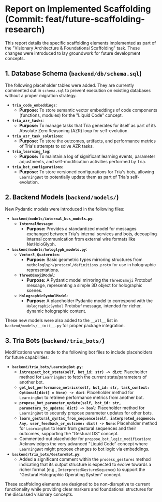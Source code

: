 # Report on Implemented Scaffolding (Commit: feat/future-scaffolding-research)

This report details the specific scaffolding elements implemented as part of the "Visionary Architecture & Foundational Scaffolding" task. These changes were introduced to lay groundwork for future development concepts.

## 1. Database Schema (`backend/db/schema.sql`)

The following placeholder tables were added. They are currently commented out in `schema.sql` to prevent execution on existing databases without a proper migration strategy.

*   **`tria_code_embeddings`**:
    *   **Purpose:** To store semantic vector embeddings of code components (functions, modules) for the "Liquid Code" concept.
*   **`tria_azr_tasks`**:
    *   **Purpose:** To manage tasks that Tria generates for itself as part of its Absolute Zero Reasoning (AZR) loop for self-evolution.
*   **`tria_azr_task_solutions`**:
    *   **Purpose:** To store the outcomes, artifacts, and performance metrics of Tria's attempts to solve AZR tasks.
*   **`tria_learning_log`**:
    *   **Purpose:** To maintain a log of significant learning events, parameter adjustments, and self-modification activities performed by Tria.
*   **`tria_bot_configurations`**:
    *   **Purpose:** To store versioned configurations for Tria's bots, allowing `LearningBot` to potentially update them as part of Tria's self-evolution.

## 2. Backend Models (`backend/models/`)

New Pydantic models were introduced in the following files:

*   **`backend/models/internal_bus_models.py`**:
    *   **`InternalMessage`**:
        *   **Purpose:** Provides a standardized model for messages exchanged between Tria's internal services and bots, decoupling internal communication from external wire formats like NetHoloGlyph.
*   **`backend/models/hologlyph_models.py`**:
    *   **`Vector3`**, **`Quaternion`**:
        *   **Purpose:** Basic geometric types mirroring structures from `nethologlyph/protocol/definitions.proto` for use in holographic representations.
    *   **`ThreeDEmojiModel`**:
        *   **Purpose:** A Pydantic model mirroring the `ThreeDEmoji` Protobuf message, representing a simple 3D object for holographic scenes.
    *   **`HolographicSymbolModel`**:
        *   **Purpose:** A placeholder Pydantic model to correspond with the `HolographicSymbol` Protobuf message, intended for richer, dynamic holographic content.

These new models were also added to the `__all__` list in `backend/models/__init__.py` for proper package integration.

## 3. Tria Bots (`backend/tria_bots/`)

Modifications were made to the following bot files to include placeholders for future capabilities:

*   **`backend/tria_bots/LearningBot.py`**:
    *   **`introspect_bot_state(self, bot_id: str) -> dict`**: Placeholder method for `LearningBot` to fetch the current state/parameters of another bot.
    *   **`get_bot_performance_metrics(self, bot_id: str, task_context: Optional[dict] = None) -> dict`**: Placeholder method for `LearningBot` to retrieve performance metrics from another bot.
    *   **`propose_bot_parameter_update(self, bot_id: str, parameters_to_update: dict) -> bool`**: Placeholder method for `LearningBot` to securely propose parameter updates for other bots.
    *   **`learn_gestural_syntax_from_sequence(self, interpreted_sequence: Any, user_feedback_or_outcome: dict) -> None`**: Placeholder method for `LearningBot` to learn from gestural sequences and their outcomes, supporting the "Gestural OS" concept.
    *   Commented-out placeholder for `propose_bot_logic_modification`: Acknowledges the very advanced "Liquid Code" concept where `LearningBot` might propose changes to bot logic via embeddings.
*   **`backend/tria_bots/GestureBot.py`**:
    *   Added a significant comment within the `process_gestures` method indicating that its output structure is expected to evolve towards a richer format (e.g., `InterpretedGestureSequence`) to support the "Gestural Holographic Operating System" concept.

These scaffolding elements are designed to be non-disruptive to current functionality while providing clear markers and foundational structures for the discussed visionary concepts.
